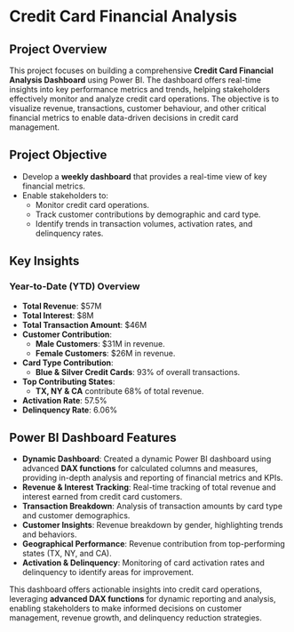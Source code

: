 # **Credit Card Financial Analysis**

## **Project Overview**
This project focuses on building a comprehensive **Credit Card Financial Analysis Dashboard** using Power BI. The dashboard offers real-time insights into key performance metrics and trends, helping stakeholders effectively monitor and analyze credit card operations. The objective is to visualize revenue, transactions, customer behaviour, and other critical financial metrics to enable data-driven decisions in credit card management.

## **Project Objective**
- Develop a **weekly dashboard** that provides a real-time view of key financial metrics.
- Enable stakeholders to:
  - Monitor credit card operations.
  - Track customer contributions by demographic and card type.
  - Identify trends in transaction volumes, activation rates, and delinquency rates.

## **Key Insights**

### **Year-to-Date (YTD) Overview**
- **Total Revenue**: $57M
- **Total Interest**: $8M
- **Total Transaction Amount**: $46M
- **Customer Contribution**:
  - **Male Customers**: $31M in revenue.
  - **Female Customers**: $26M in revenue.
- **Card Type Contribution**:
  - **Blue & Silver Credit Cards**: 93% of overall transactions.
- **Top Contributing States**: 
  - **TX, NY & CA** contribute 68% of total revenue.
- **Activation Rate**: 57.5%
- **Delinquency Rate**: 6.06%

## **Power BI Dashboard Features**
- **Dynamic Dashboard**: Created a dynamic Power BI dashboard using advanced **DAX functions** for calculated columns and measures, providing in-depth analysis and reporting of financial metrics and KPIs.
- **Revenue & Interest Tracking**: Real-time tracking of total revenue and interest earned from credit card customers.
- **Transaction Breakdown**: Analysis of transaction amounts by card type and customer demographics.
- **Customer Insights**: Revenue breakdown by gender, highlighting trends and behaviors.
- **Geographical Performance**: Revenue contribution from top-performing states (TX, NY, and CA).
- **Activation & Delinquency**: Monitoring of card activation rates and delinquency to identify areas for improvement.


This dashboard offers actionable insights into credit card operations, leveraging **advanced DAX functions** for dynamic reporting and analysis, enabling stakeholders to make informed decisions on customer management, revenue growth, and delinquency reduction strategies.

